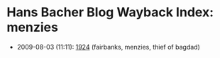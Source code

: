 # Hans Bacher Blog Wayback Index: menzies

* 2009-08-03 (11:11): [1924](https://web.archive.org/web/https://one1more2time3.wordpress.com/2009/08/03/1924/) (fairbanks, menzies, thief of bagdad)